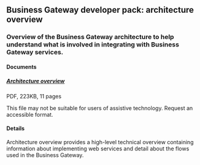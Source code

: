 ## Business Gateway developer pack: architecture overview

### Overview of the Business Gateway architecture to help understand what is involved in integrating with Business Gateway services.

#### Documents
##### [Architecture overview](pagess/INTEGRATE.md)
PDF, 223KB, 11 pages

This file may not be suitable for users of assistive technology. Request an accessible format.

#### Details
Architecture overview provides a high-level technical overview containing information about implementing web services and detail about the flows used in the Business Gateway.